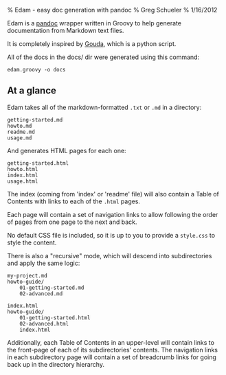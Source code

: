 % Edam - easy doc generation with pandoc
% Greg Schueler
% 1/16/2012

Edam is a [pandoc] wrapper written in Groovy to help generate documentation from Markdown text files.  

It is completely inspired by [Gouda][], which is a python script.

[pandoc]: http://johnmacfarlane.net/pandoc/
[Gouda]: http://www.unexpected-vortices.com/sw/gouda/docs/

All of the docs in the docs/ dir were generated using this command:

    edam.groovy -o docs

## At a glance

Edam takes all of the markdown-formatted `.txt` or `.md` in a directory:

    getting-started.md
    howto.md
    readme.md
    usage.md

And generates HTML pages for each one:

    getting-started.html
    howto.html
    index.html
    usage.html

The index (coming from 'index' or 'readme' file) will also contain a Table of Contents with links to each of the `.html` pages.

Each page will contain a set of navigation links to allow following the order of pages from one page to the next and back. 

No default CSS file is included, so it is up to you to provide a `style.css` to style the content.

There is also a "recursive" mode, which will descend into subdirectories and apply the same logic:
    
    my-project.md
    howto-guide/
        01-getting-started.md
        02-advanced.md
    
    index.html
    howto-guide/
        01-getting-started.html
        02-advanced.html
        index.html

Additionally, each Table of Contents in an upper-level will contain links to the front-page of each of its subdirectories' contents.  The navigation links in each subdirectory page will contain a set of breadcrumb links for going back up in the directory hierarchy.

